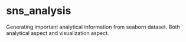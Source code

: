 # sns_analysis
Generating important analytical information from seaborn dataset. Both analytical aspect and visualization aspect.
